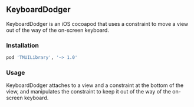 ## KeyboardDodger

KeyboardDodger is an iOS cocoapod that uses a constraint to move a view out of the way of the on-screen keyboard.

### Installation

```ruby
pod 'TMUILibrary', '~> 1.0'
```

### Usage

KeyboardDodger attaches to a view and a constraint at the bottom of the view, and manipulates the constraint to keep it out of the way of the on-screen keyboard.